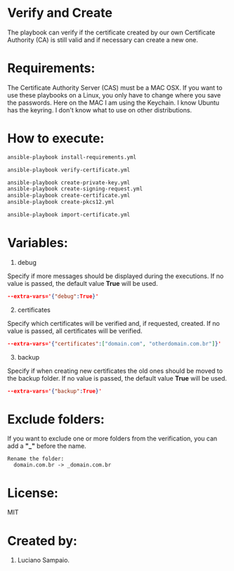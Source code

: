 # Verify and Create

The playbook can verify if the certificate created by our own Certificate Authority (CA) is still valid and if necessary can create a new one.

# Requirements:

The Certificate Authority Server (CAS) must be a MAC OSX. If you want to use these playbooks on a Linux, you only have to change where you save the passwords. Here on the MAC I am using the Keychain. I know Ubuntu has the keyring. I don't know what to use on other distributions.

# How to execute:

  ```bash
  ansible-playbook install-requirements.yml
  ```
  
  ```bash
  ansible-playbook verify-certificate.yml
  ```
  
  ```bash
  ansible-playbook create-private-key.yml
  ansible-playbook create-signing-request.yml
  ansible-playbook create-certificate.yml
  ansible-playbook create-pkcs12.yml
  ```
  
  ```bash
  ansible-playbook import-certificate.yml
  ```

# Variables:

1. debug

Specify if more messages should be displayed during the executions.
If no value is passed, the default value **True** will be used.

  ```json
  --extra-vars='{"debug":True}'
  ```

2. certificates

Specify which certificates will be verified and, if requested, created.
If no value is passed, all certificates will be verified.
  ```json
  --extra-vars='{"certificates":["domain.com", "otherdomain.com.br"]}'
  ```

3. backup

Specify if when creating new certificates the old ones should be moved to the backup folder.
If no value is passed, the default value **True** will be used.
  ```json
  --extra-vars='{"backup":True}'
  ```

# Exclude folders:

If you want to exclude one or more folders from the verification, you can add a **"_"** before the name.

  ```
  Rename the folder:
    domain.com.br -> _domain.com.br
  ```

# License:

MIT

# Created by: 

1. Luciano Sampaio.
